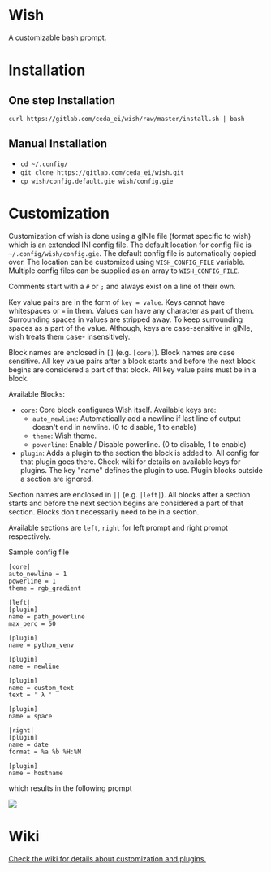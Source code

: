 # Wish

A customizable bash prompt.

# Installation

## One step Installation

`curl https://gitlab.com/ceda_ei/wish/raw/master/install.sh | bash`

## Manual Installation

+ `cd ~/.config/`
+ `git clone https://gitlab.com/ceda_ei/wish.git`
+ `cp wish/config.default.gie wish/config.gie`

# Customization

Customization of wish is done using a gINIe file (format specific to wish)
which is an extended INI config file. The default location for config file is
`~/.config/wish/config.gie`. The default config file is automatically copied
over. The location can be customized using `WISH_CONFIG_FILE` variable.
Multiple config files can be supplied as an array to `WISH_CONFIG_FILE`.

Comments start with a `#` or `;` and always exist on a line of their own.

Key value pairs are in the form of `key = value`. Keys cannot have whitespaces
or `=` in them. Values can have any character as part of them. Surrounding
spaces in values are stripped away. To keep surrounding spaces as a part of
the value. Although, keys are case-sensitive in gINIe, wish treats them case-
insensitively.

Block names are enclosed in `[]` (e.g. `[core]`). Block names are case
sensitive. All key value pairs after a block starts and before the next block
begins are considered a part of that block. All key value pairs must be in a
block.

Available Blocks:

+ `core`: Core block configures Wish itself. Available keys are:
    - `auto_newline`: Automatically add a newline if last line of output
      doesn't end in newline. (0 to disable, 1 to enable)
    - `theme`: Wish theme.
    - `powerline`: Enable / Disable powerline. (0 to disable, 1 to enable)
+ `plugin`: Adds a plugin to the section the block is added to. All config for
  that plugin goes there. Check wiki for details on available keys for
  plugins. The key "name" defines the plugin to use. Plugin blocks
  outside a section are ignored.

Section names are enclosed in `||` (e.g. `|left|`). All blocks after a section
starts and before the next section begins are considered a part of that
section.  Blocks don't necessarily need to be in a section.

Available sections are `left`, `right` for left prompt and right prompt
respectively.

Sample config file

```
[core]
auto_newline = 1
powerline = 1
theme = rgb_gradient

|left|
[plugin]
name = path_powerline
max_perc = 50

[plugin]
name = python_venv

[plugin]
name = newline

[plugin]
name = custom_text
text = ' λ '

[plugin]
name = space

|right|
[plugin]
name = date
format = %a %b %H:%M

[plugin]
name = hostname
```

which results in the following prompt

![](https://i.imgur.com/3iPFL5v.png)

# Wiki

[Check the wiki for details about customization and plugins.](https://gitlab.com/ceda_ei/wish/wikis/home)
